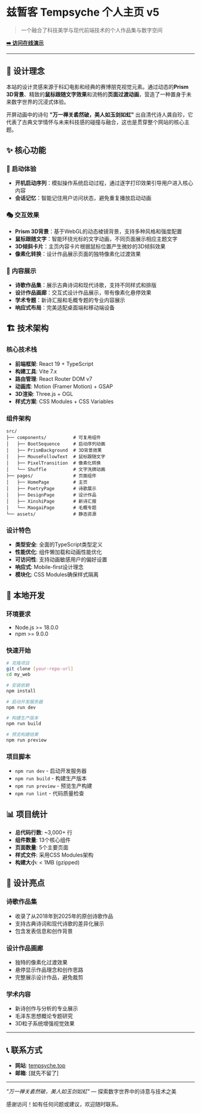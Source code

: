 # 兹暂客 Tempsyche 个人主页 v5

> 一个融合了科技美学与现代前端技术的个人作品集与数字空间

**[➡️ 访问在线演示](https://tempsyche.top)**

---

## 🎨 设计理念

本站的设计灵感来源于科幻电影和经典的赛博朋克视觉元素。通过动态的**Prism 3D背景**、精致的**鼠标跟随文字效果**和流畅的**页面过渡动画**，营造了一种置身于未来数字世界的沉浸式体验。

开屏动画中的诗句 **"万一禅关砉然破，美人如玉剑如虹"** 出自清代诗人龚自珍，它代表了古典文学情怀与未来科技感的碰撞与融合，这也是贯穿整个网站的核心主题。

## ✨ 核心功能

### 🚀 **启动体验**
- **开机启动序列**：模拟操作系统启动过程，通过逐字打印效果引导用户进入核心内容
- **会话记忆**：智能记住用户访问状态，避免重复播放启动动画

### 🎭 **交互效果**
- **Prism 3D背景**：基于WebGL的动态棱镜背景，支持多种风格和强度配置
- **鼠标跟随文字**：智能环绕光标的文字动画，不同页面展示相应主题文字
- **3D倾斜卡片**：主页内容卡片根据鼠标位置产生微妙的3D倾斜效果
- **像素化转换**：设计作品展示页面的独特像素化过渡效果

### 📄 **内容展示**
- **诗歌作品集**：展示古典诗词和现代诗歌，支持不同样式和排版
- **设计作品画廊**：交互式设计作品展示，带有像素化悬停效果
- **学术专题**：新诗汇报和毛概专题的专业内容展示
- **响应式布局**：完美适配桌面端和移动端设备

## 🏗️ 技术架构

### 核心技术栈
- **前端框架**: React 19 + TypeScript
- **构建工具**: Vite 7.x
- **路由管理**: React Router DOM v7
- **动画库**: Motion (Framer Motion) + GSAP
- **3D渲染**: Three.js + OGL
- **样式方案**: CSS Modules + CSS Variables

### 组件架构
```
src/
├── components/          # 可复用组件
│   ├── BootSequence     # 启动序列动画
│   ├── PrismBackground  # 3D背景效果
│   ├── MouseFollowText  # 鼠标跟随文字
│   ├── PixelTransition  # 像素化转换
│   └── Shuffle          # 文字洗牌动画
├── pages/               # 页面组件
│   ├── HomePage         # 主页
│   ├── PoetryPage       # 诗歌展示
│   ├── DesignPage       # 设计作品
│   ├── XinshiPage       # 新诗汇报
│   └── MaogaiPage       # 毛概专题
└── assets/              # 静态资源
```

### 设计特色
- **类型安全**: 全面的TypeScript类型定义
- **性能优化**: 组件懒加载和动画性能优化
- **可访问性**: 支持动画敏感用户的偏好设置
- **响应式**: Mobile-first设计理念
- **模块化**: CSS Modules确保样式隔离

## 🚀 本地开发

### 环境要求
- Node.js >= 18.0.0
- npm >= 9.0.0

### 快速开始
```bash
# 克隆项目
git clone [your-repo-url]
cd my_web

# 安装依赖
npm install

# 启动开发服务器
npm run dev

# 构建生产版本
npm run build

# 预览构建结果
npm run preview
```

### 项目脚本
- `npm run dev` - 启动开发服务器
- `npm run build` - 构建生产版本
- `npm run preview` - 预览生产构建
- `npm run lint` - 代码质量检查

## 📊 项目统计

- **总代码行数**: ~3,000+ 行
- **组件数量**: 13个核心组件
- **页面数量**: 5个主要页面
- **样式文件**: 采用CSS Modules架构
- **构建大小**: < 1MB (gzipped)

## 🎯 设计亮点

### 诗歌作品集
- 收录了从2018年到2025年的原创诗歌作品
- 支持古典诗词和现代诗歌的差异化展示
- 包含发表信息和创作背景

### 设计作品画廊
- 独特的像素化过渡效果
- 悬停显示作品理念和创作思路
- 完整展示设计作品，避免裁剪

### 学术内容
- 新诗创作与分析的专业展示
- 毛泽东思想概论专题研究
- 3D粒子系统增强视觉效果

---

## 📞 联系方式

- **网站**: [tempsyche.top](https://tempsyche.top)
- **邮箱**: [就先不留了]

---

*"万一禅关砉然破，美人如玉剑如虹"* — 探索数字世界中的诗意与技术之美

感谢访问！如有任何问题或建议，欢迎随时联系。